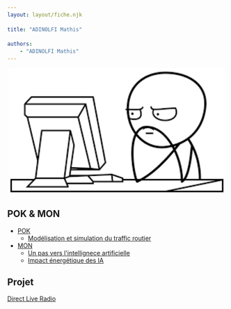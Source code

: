 ```yaml
---
layout: layout/fiche.njk

title: "ADINOLFI Mathis"

authors:
    - "ADINOLFI Mathis"
---
```


<div style="text-align: center;">
    <img src="PP.png" width="500"/>
</div>

## POK & MON

- [POK](./pok)
  - [Modélisation et simulation du traffic routier](./pok/temps-1)
- [MON](./mon)
  - [Un pas vers l'intellignece artificielle](./mon/temps-1.1)
  - [Impact énergétique des IA](./mon/temps-1.2)

## Projet

[Direct Live Radio](../_projets/Direct_Live_Radio)
